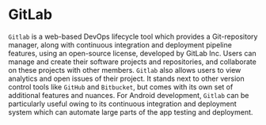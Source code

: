 # GitLab

`Gitlab` is a web-based DevOps lifecycle tool which provides a Git-repository manager, along with continuous integration and deployment pipeline features, using an open-source license, developed by GitLab Inc. Users can manage and create their software projects and repositories, and collaborate on these projects with other members. `Gitlab` also allows users to view analytics and open issues of their project. It stands next to other version control tools like `GitHub` and `Bitbucket`, but comes with its own set of additional features and nuances. For Android development, `Gitlab` can be particularly useful owing to its continuous integration and deployment system which can automate large parts of the app testing and deployment.